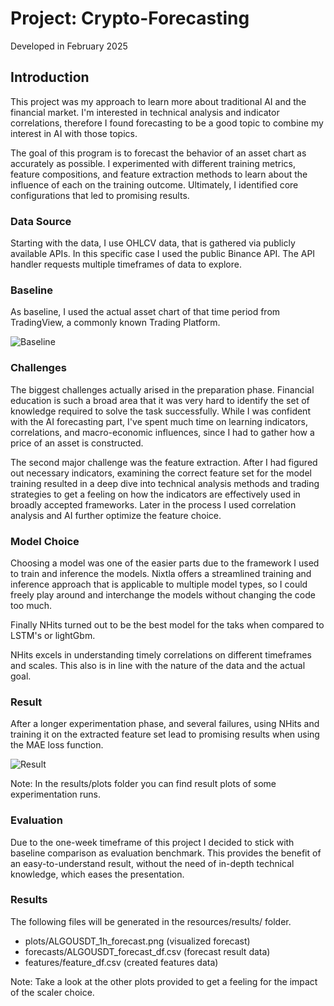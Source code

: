 # Project: Crypto-Forecasting
Developed in February 2025

## Introduction

This project was my approach to learn more about traditional AI and the financial market. I'm interested in technical analysis and indicator correlations, therefore I found forecasting to be a good topic to combine my interest in AI with those topics.

The goal of this program is to forecast the behavior of an asset chart as accurately as possible. I experimented with different training metrics, feature compositions, and feature extraction methods to learn about the influence of each on the training outcome.
Ultimately, I identified core configurations that led to promising results.

### Data Source

Starting with the data, I use OHLCV data, that is gathered via publicly available APIs. In this specific case I used the public Binance API. The API handler requests multiple timeframes of data to explore.

### Baseline

As baseline, I used the actual asset chart of that time period from TradingView, a commonly
known Trading Platform.

![Baseline](resources/readme/baseline.png)

### Challenges

The biggest challenges actually arised in the preparation phase. Financial education is such a broad
area that it was very hard to identify the set of knowledge required to solve the task successfully.
While I was confident with the AI forecasting part, I've spent much time on learning indicators, correlations,
and macro-economic influences, since I had to gather how a price of an asset is constructed.

The second major challenge was the feature extraction.
After I had figured out necessary indicators, examining the correct feature set for the model training
resulted in a deep dive into technical analysis methods and trading strategies to get a feeling on how 
the indicators are effectively used in broadly accepted frameworks.
Later in the process I used correlation analysis and AI further optimize the feature choice.

### Model Choice

Choosing a model was one of the easier parts due to the framework I used to train and inference the models.
Nixtla offers a streamlined training and inference approach that is applicable to multiple model types, 
so I could freely play around and interchange the models without changing the code too much.

Finally NHits turned out to be the best model for the taks when compared to LSTM's or lightGbm.

NHits excels in understanding timely correlations on different timeframes and scales. This also is in line with the nature of the data and the actual goal.


### Result

After a longer experimentation phase, and several failures, using NHits and training it on the extracted feature set lead to promising results when using the MAE loss function.

![Result](resources/readme/result.png)

Note: In the results/plots folder you can find result plots of some experimentation runs.

### Evaluation

Due to the one-week timeframe of this project I decided to stick with baseline comparison as evaluation benchmark. This provides the benefit of an easy-to-understand result, without the need of in-depth technical knowledge, which eases the presentation. 

### Results

 The following files will be generated in the resources/results/ folder.

- plots/ALGOUSDT_1h_forecast.png (visualized forecast)
- forecasts/ALGOUSDT_forecast_df.csv (forecast result data)
- features/feature_df.csv (created features data)

Note:
Take a look at the other plots provided to get a feeling for the impact of the scaler choice.